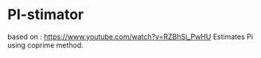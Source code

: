 # PI-stimator
based on : https://www.youtube.com/watch?v=RZBhSi_PwHU
Estimates Pi using coprime method.
